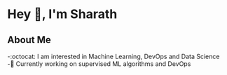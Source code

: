 # Hey 👋, I'm Sharath
## About Me
-:octocat: I am interested in Machine Learning, DevOps and Data Science<br/>
-:pushpin: Currently working on supervised ML algorithms and DevOps<br/>

